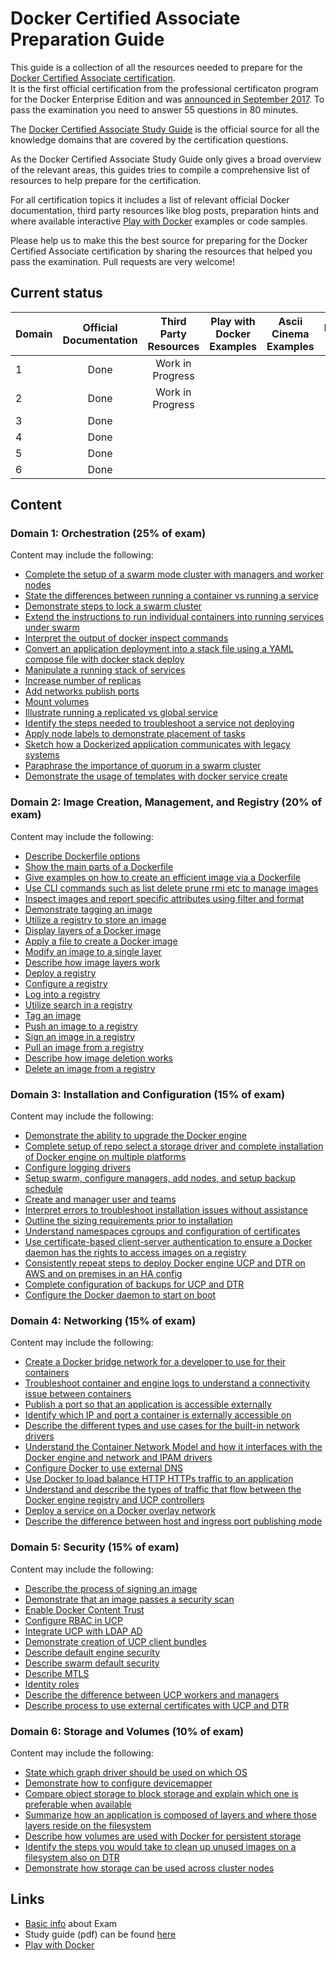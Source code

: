 # Docker Certified Associate Preparation Guide
This guide is a collection of all the resources needed to prepare for the [Docker Certified Associate certification](https://success.docker.com/Certification).  
It is the first official certification from the professional certificaton program for the Docker Enterprise Edition and was [announced in September 2017](https://blog.docker.com/tag/docker-certified-associate/).
To pass the examination you need to answer 55 questions in 80 minutes.

The [Docker Certified Associate Study Guide](https://prismic-io.s3.amazonaws.com/docker%2F8fb020bf-fe21-409c-ba02-7e0fd18276d5_dca+study+guide+v1.0.pdf) is the official source for all
the knowledge domains that are covered by the certification questions.

As the Docker Certified Associate Study Guide only gives a broad overview of the relevant areas, this guides tries to compile a comprehensive list of resources to help
prepare for the certification. 

For all certification topics it includes a list of relevant official Docker documentation, third party resources like blog posts, preparation hints and where
available interactive [Play with Docker](http://training.play-with-docker.com/alacart/) examples or code samples.

Please help us to make this the best source for preparing for the Docker Certified Associate certification by sharing the resources that helped you pass the examination.
Pull requests are very welcome!


## Current status
|Domain|Official Documentation|Third Party Resources|Play with Docker Examples|Ascii Cinema Examples|Preparation Hints|
|------|:--------------------:|:-------------------:|:-----------------------:|:-------------------:|:---------------:|
|1     |Done                  |Work in Progress     |                         |                     |                 |
|2     |Done                  |Work in Progress     |                         |                     |                 |
|3     |Done                  |                     |                         |                     |                 |
|4     |Done                  |                     |                         |                     |                 |
|5     |Done                  |                     |                         |                     |                 |
|6     |Done                  |                     |                         |                     |                 |

## Content
### Domain 1: Orchestration (25% of exam)
Content may include the following:
- [Complete the setup of a swarm mode cluster with managers and worker nodes](Domain_1_Orchestration/Complete_the_setup_of_a_swarm_mode_cluster_with_managers_and_worker_nodes.md)
- [State the differences between running a container vs running a service](Domain_1_Orchestration/State_the_differences_between_running_a_container_vs_running_a_service.md)
- [Demonstrate steps to lock a swarm cluster](Domain_1_Orchestration/Demonstrate_steps_to_lock_a_swarm_cluster.md)
- [Extend the instructions to run individual containers into running services under swarm](Domain_1_Orchestration/Extend_the_instructions_to_run_individual_containers_into_running_services_under_swarm.md)
- [Interpret the output of docker inspect commands](Domain_1_Orchestration/Interpret_the_output_of_docker_inspect_commands.md)
- [Convert an application deployment into a stack file using a YAML compose file with docker stack deploy](Domain_1_Orchestration/Convert_an_application_deployment_into_a_stack_file_using_a_YAML_compose_file_with_docker_stack_deploy.md)
- [Manipulate a running stack of services](Domain_1_Orchestration/Manipulate_a_running_stack_of_services.md)
- [Increase number of replicas](Domain_1_Orchestration/Increase_number_of_replicas.md)
- [Add networks publish ports](Domain_1_Orchestration/Add_networks_publish_ports.md)
- [Mount volumes](Domain_1_Orchestration/Mount_volumes.md)
- [Illustrate running a replicated vs global service](Domain_1_Orchestration/Illustrate_running_a_replicated_vs_global_service.md)
- [Identify the steps needed to troubleshoot a service not deploying](Domain_1_Orchestration/Identify_the_steps_needed_to_troubleshoot_a_service_not_deploying.md)
- [Apply node labels to demonstrate placement of tasks](Domain_1_Orchestration/Apply_node_labels_to_demonstrate_placement_of_tasks.md)
- [Sketch how a Dockerized application communicates with legacy systems](Domain_1_Orchestration/Sketch_how_a_Dockerized_application_communicates_with_legacy_systems.md)
- [Paraphrase the importance of quorum in a swarm cluster](Domain_1_Orchestration/Paraphrase_the_importance_of_quorum_in_a_swarm_cluster.md)
- [Demonstrate the usage of templates with docker service create](Domain_1_Orchestration/Demonstrate_the_usage_of_templates_with_docker_service_create.md)

### Domain 2: Image Creation, Management, and Registry (20% of exam)
Content may include the following:
- [Describe Dockerfile options](Domain_2_Image_Creation_Management_and_Registry/Describe_Dockerfile_options.md)
- [Show the main parts of a Dockerfile](Domain_2_Image_Creation_Management_and_Registry/Show_the_main_parts_of_a_Dockerfile.md)
- [Give examples on how to create an efficient image via a Dockerfile](Domain_2_Image_Creation_Management_and_Registry/Give_examples_on_how_to_create_an_efficient_image_via_a_Dockerfile.md)
- [Use CLI commands such as list delete prune rmi etc to manage images](Domain_2_Image_Creation_Management_and_Registry/Use_CLI_commands_such_as_list_delete_prune_rmi_etc_to_manage_images.md)
- [Inspect images and report specific attributes using filter and format](Domain_2_Image_Creation_Management_and_Registry/Inspect_images_and_report_specific_attributes_using_filter_and_format.md)
- [Demonstrate tagging an image](Domain_2_Image_Creation_Management_and_Registry/Demonstrate_tagging_an_image.md)
- [Utilize a registry to store an image](Domain_2_Image_Creation_Management_and_Registry/Utilize_a_registry_to_store_an_image.md)
- [Display layers of a Docker image](Domain_2_Image_Creation_Management_and_Registry/Display_layers_of_a_Docker_image.md)
- [Apply a file to create a Docker image](Domain_2_Image_Creation_Management_and_Registry/Apply_a_file_to_create_a_Docker_image.md)
- [Modify an image to a single layer](Domain_2_Image_Creation_Management_and_Registry/Modify_an_image_to_a_single_layer.md)
- [Describe how image layers work](Domain_2_Image_Creation_Management_and_Registry/Describe_how_image_layers_work.md)
- [Deploy a registry](Domain_2_Image_Creation_Management_and_Registry/Deploy_a_registry.md)
- [Configure a registry](Domain_2_Image_Creation_Management_and_Registry/Configure_a_registry.md)
- [Log into a registry](Domain_2_Image_Creation_Management_and_Registry/Log_into_a_registry.md)
- [Utilize search in a registry](Domain_2_Image_Creation_Management_and_Registry/Utilize_search_in_a_registry.md)
- [Tag an image](Domain_2_Image_Creation_Management_and_Registry/Tag_an_image.md)
- [Push an image to a registry](Domain_2_Image_Creation_Management_and_Registry/Push_an_image_to_a_registry.md)
- [Sign an image in a registry](Domain_2_Image_Creation_Management_and_Registry/Sign_an_image_in_a_registry.md)
- [Pull an image from a registry](Domain_2_Image_Creation_Management_and_Registry/Pull_an_image_from_a_registry.md)
- [Describe how image deletion works](Domain_2_Image_Creation_Management_and_Registry/Describe_how_image_deletion_works.md)
- [Delete an image from a registry](Domain_2_Image_Creation_Management_and_Registry/Delete_an_image_from_a_registry.md)

### Domain 3: Installation and Configuration (15% of exam)
Content may include the following:
- [Demonstrate the ability to upgrade the Docker engine](Domain_3_Installation_and_Configuration/Demonstrate_the_ability_to_upgrade_the_Docker_engine.md)
- [Complete setup of repo select a storage driver and complete installation of Docker engine on multiple platforms](Domain_3_Installation_and_Configuration/Complete_setup_of_repo_select_a_storage_driver_and_complete_installation_of_Docker_engine_on_multiple_platforms.md)
- [Configure logging drivers](Domain_3_Installation_and_Configuration/Configure_logging_drivers.md)
- [Setup swarm, configure managers, add nodes, and setup backup schedule](Domain_3_Installation_and_Configuration/Setup_swarm_configure_managers_add_nodes_and_setup_backup_schedule.md)
- [Create and manager user and teams](Domain_3_Installation_and_Configuration/Create_and_manager_user_and_teams.md)
- [Interpret errors to troubleshoot installation issues without assistance](Domain_3_Installation_and_Configuration/Interpret_errors_to_troubleshoot_installation_issues_without_assistance.md)
- [Outline the sizing requirements prior to installation](Domain_3_Installation_and_Configuration/Outline_the_sizing_requirements_prior_to_installation.md)
- [Understand namespaces cgroups and configuration of certificates](Domain_3_Installation_and_Configuration/Understand_namespaces_cgroups_and_configuration_of_certificates.md)
- [Use certificate-based client-server authentication to ensure a Docker daemon has the rights to access images on a registry](Domain_3_Installation_and_Configuration/Use_certificate-based_client-server_authentication_to_ensure_a_Docker_daemon_has_the_rights_to_access_images_on_a_registry.md)
- [Consistently repeat steps to deploy Docker engine UCP and DTR on AWS and on premises in an HA config](Domain_3_Installation_and_Configuration/Consistently_repeat_steps_to_deploy_Docker_engine_UCP_and_DTR_on_AWS_and_on_premises_in_an_HA_config.md)
- [Complete configuration of backups for UCP and DTR](Domain_3_Installation_and_Configuration/Complete_configuration_of_backups_for_UCP_and_DTR.md)
- [Configure the Docker daemon to start on boot](Domain_3_Installation_and_Configuration/Configure_the_Docker_daemon_to_start_on_boot.md)

### Domain 4: Networking (15% of exam)
Content may include the following:
- [Create a Docker bridge network for a developer to use for their containers](Domain_4_Networking/Create_a_Docker_bridge_network_for_a_developer_to_use_for_their_containers.md)
- [Troubleshoot container and engine logs to understand a connectivity issue between containers](Domain_4_Networking/Troubleshoot_container_and_engine_logs_to_understand_a_connectivity_issue_between_containers.md)
- [Publish a port so that an application is accessible externally](Domain_4_Networking/Publish_a_port_so_that_an_application_is_accessible_externally.md)
- [Identify which IP and port a container is externally accessible on](Domain_4_Networking/Identify_which_IP_and_port_a_container_is_externally_accessible_on.md)
- [Describe the different types and use cases for the built-in network drivers](Domain_4_Networking/Describe_the_different_types_and_use_cases_for_the_built-in_network_drivers.md)
- [Understand the Container Network Model and how it interfaces with the Docker engine and network and IPAM drivers](Domain_4_Networking/Understand_the_Container_Network_Model_and_how_it_interfaces_with_the_Docker_engine_and_network_and_IPAM_drivers.md)
- [Configure Docker to use external DNS](Domain_4_Networking/Configure_Docker_to_use_external_DNS.md)
- [Use Docker to load balance HTTP HTTPs traffic to an application](Domain_4_Networking/Use_Docker_to_load_balance_HTTP_HTTPs_traffic_to_an_application.md)
- [Understand and describe the types of traffic that flow between the Docker engine registry and UCP controllers](Domain_4_Networking/Understand_and_describe_the_types_of_traffic_that_flow_between_the_Docker_engine_registry_and_UCP_controllers.md)
- [Deploy a service on a Docker overlay network](Domain_4_Networking/Deploy_a_service_on_a_Docker_overlay_network.md)
- [Describe the difference between host and ingress port publishing mode](Domain_4_Networking/Describe_the_difference_between_host_and_ingress_port_publishing_mode.md)

### Domain 5: Security (15% of exam)
Content may include the following:
- [Describe the process of signing an image](Domain_5_Security/Describe_the_process_of_signing_an_image.md)
- [Demonstrate that an image passes a security scan](Domain_5_Security/Demonstrate_that_an_image_passes_a_security_scan.md)
- [Enable Docker Content Trust](Domain_5_Security/Enable_Docker_Content_Trust.md)
- [Configure RBAC in UCP](Domain_5_Security/Configure_RBAC_in_UCP.md)
- [Integrate UCP with LDAP AD](Domain_5_Security/Integrate_UCP_with_LDAP_AD.md)
- [Demonstrate creation of UCP client bundles](Domain_5_Security/Demonstrate_creation_of_UCP_client_bundles.md)
- [Describe default engine security](Domain_5_Security/Describe_default_engine_security.md)
- [Describe swarm default security](Domain_5_Security/Describe_swarm_default_security.md)
- [Describe MTLS](Domain_5_Security/Describe_MTLS.md)
- [Identity roles](Domain_5_Security/Identity_roles.md)
- [Describe the difference between UCP workers and managers](Domain_5_Security/Describe_the_difference_between_UCP_workers_and_managers.md)
- [Describe process to use external certificates with UCP and DTR](Domain_5_Security/Describe_process_to_use_external_certificates_with_UCP_and_DTR.md)

### Domain 6: Storage and Volumes (10% of exam)
Content may include the following:
- [State which graph driver should be used on which OS](Domain_6_Storage_and_Volumes/State_which_graph_driver_should_be_used_on_which_OS.md)
- [Demonstrate how to configure devicemapper](Domain_6_Storage_and_Volumes/Demonstrate_how_to_configure_devicemapper.md)
- [Compare object storage to block storage and explain which one is preferable when available](Domain_6_Storage_and_Volumes/Compare_object_storage_to_block_storage_and_explain_which_one_is_preferable_when_available.md)
- [Summarize how an application is composed of layers and where those layers reside on the filesystem](Domain_6_Storage_and_Volumes/Summarize_how_an_application_is_composed_of_layers_and_where_those_layers_reside_on_the_filesystem.md)
- [Describe how volumes are used with Docker for persistent storage](Domain_6_Storage_and_Volumes/Describe_how_volumes_are_used_with_Docker_for_persistent_storage.md)
- [Identify the steps you would take to clean up unused images on a filesystem also on DTR](Domain_6_Storage_and_Volumes/Identify_the_steps_you_would_take_to_clean_up_unused_images_on_a_filesystem_also_on_DTR.md)
- [Demonstrate how storage can be used across cluster nodes](Domain_6_Storage_and_Volumes/Demonstrate_how_storage_can_be_used_across_cluster_nodes.md)


## Links
- [Basic info](https://success.docker.com/Certification) about Exam
- Study guide (pdf) can be found [here](https://prismic-io.s3.amazonaws.com/docker%2F8fb020bf-fe21-409c-ba02-7e0fd18276d5_dca+study+guide+v1.0.pdf)
- [Play with Docker](http://training.play-with-docker.com/alacart/)
